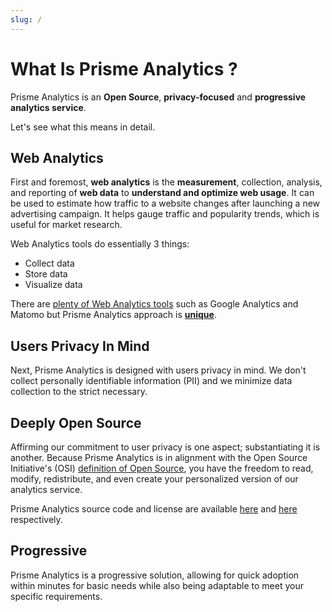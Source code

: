 ```yaml
---
slug: /
---
```


# What Is Prisme Analytics ?

Prisme Analytics is an **Open Source**, **privacy-focused** and **progressive**
**analytics service**.

Let's see what this means in detail.

## Web Analytics

First and foremost, **web analytics** is the **measurement**, collection,
analysis, and reporting of **web data** to **understand and optimize web usage**.
It can be used to estimate how traffic to a website changes after launching a
new advertising campaign. It helps gauge traffic and popularity trends, which
is useful for market research.

Web Analytics tools do essentially 3 things:
* Collect data
* Store data
* Visualize data

There are [plenty of Web Analytics tools](https://en.wikipedia.org/wiki/List_of_web_analytics_software)
such as Google Analytics and Matomo but Prisme Analytics approach is **[unique](../07-philosophy.md)**.

## Users Privacy In Mind

Next, Prisme Analytics is designed with users privacy in mind. We don't collect
personally identifiable information (PII) and we minimize data collection to the
strict necessary.

## Deeply Open Source

Affirming our commitment to user privacy is one aspect; substantiating it is another.
Because Prisme Analytics is in alignment with the Open Source Initiative's (OSI)
[definition of Open Source](https://opensource.org/osd/), you have the
freedom to read, modify, redistribute, and even create your personalized
version of our analytics service.

Prisme Analytics source code and license are available
[here](https://github.com/prismelabs/analytics) and
[here](https://github.com/prismelabs/analytics/blob/master/LICENSE) respectively.

## Progressive

Prisme Analytics is a progressive solution, allowing for quick adoption within
minutes for basic needs while also being adaptable to meet your specific
requirements.

